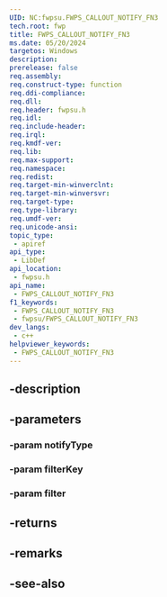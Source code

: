 ```yaml
---
UID: NC:fwpsu.FWPS_CALLOUT_NOTIFY_FN3
tech.root: fwp
title: FWPS_CALLOUT_NOTIFY_FN3
ms.date: 05/20/2024
targetos: Windows
description: 
prerelease: false
req.assembly: 
req.construct-type: function
req.ddi-compliance: 
req.dll: 
req.header: fwpsu.h
req.idl: 
req.include-header: 
req.irql: 
req.kmdf-ver: 
req.lib: 
req.max-support: 
req.namespace: 
req.redist: 
req.target-min-winverclnt: 
req.target-min-winversvr: 
req.target-type: 
req.type-library: 
req.umdf-ver: 
req.unicode-ansi: 
topic_type:
 - apiref
api_type:
 - LibDef
api_location:
 - fwpsu.h
api_name:
 - FWPS_CALLOUT_NOTIFY_FN3
f1_keywords:
 - FWPS_CALLOUT_NOTIFY_FN3
 - fwpsu/FWPS_CALLOUT_NOTIFY_FN3
dev_langs:
 - c++
helpviewer_keywords:
 - FWPS_CALLOUT_NOTIFY_FN3
---
```


## -description

## -parameters

### -param notifyType

### -param filterKey

### -param filter

## -returns

## -remarks

## -see-also

